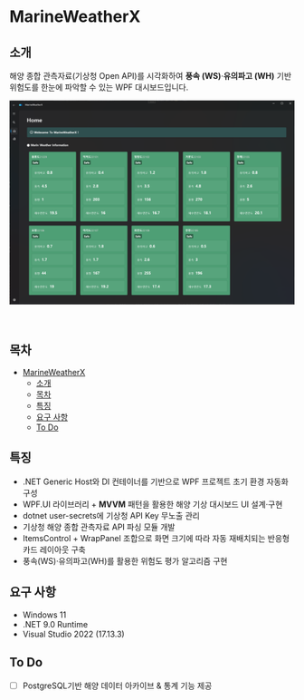 # MarineWeatherX

## 소개
해양 종합 관측자료(기상청 Open API)를 시각화하여 **풍속 (WS)**·**유의파고 (WH)** 기반 위험도를 한눈에 파악할 수 있는 WPF 대시보드입니다.

<p align="center">
  <img src="./docs/dashboard.png" alt="image" width="600"/>
</p>

<br/>

## 목차
- [MarineWeatherX](#marineweatherx)
  - [소개](#소개)
  - [목차](#목차)
  - [특징](#특징)
  - [요구 사항](#요구-사항)
  - [To Do](#to-do)

## 특징
- .NET Generic Host와 DI 컨테이너를 기반으로 WPF 프로젝트 초기 환경 자동화 구성
- WPF.UI 라이브러리 + **MVVM** 패턴을 활용한 해양 기상 대시보드 UI 설계·구현
- dotnet user-secrets에 기상청 API Key 무노출 관리
- 기상청 해양 종합 관측자료 API 파싱 모듈 개발
- ItemsControl + WrapPanel 조합으로 화면 크기에 따라 자동 재배치되는 반응형 카드 레이아웃 구축
- 풍속(WS)·유의파고(WH)를 활용한 위험도 평가 알고리즘 구현


## 요구 사항
- Windows 11
- .NET 9.0 Runtime
- Visual Studio 2022 (17.13.3)

## To Do
- [ ] PostgreSQL기반 해양 데이터 아카이브 & 통계 기능 제공